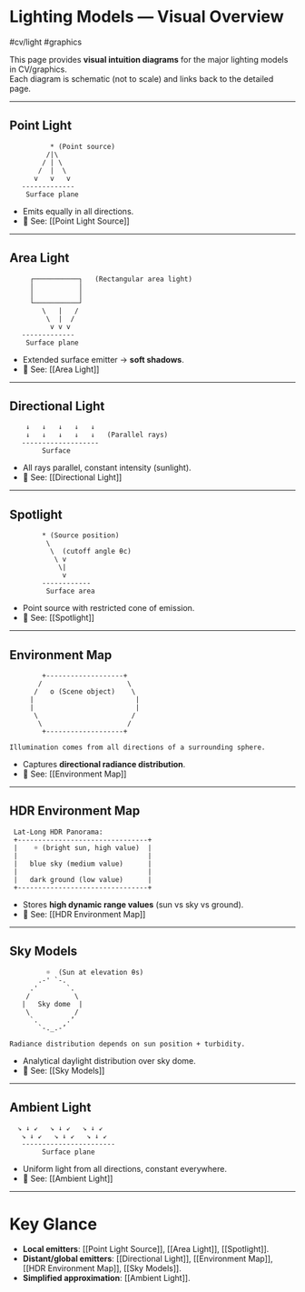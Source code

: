 # Lighting Models — Visual Overview
#cv/light #graphics 

This page provides **visual intuition diagrams** for the major lighting models in CV/graphics.  
Each diagram is schematic (not to scale) and links back to the detailed page.  

---

## Point Light
```
          * (Point source)
         /|\ 
        / | \
       /  |  \
      v   v   v
   -------------
    Surface plane
```
- Emits equally in all directions.  
- 🔗 See: [[Point Light Source]]  

---

## Area Light
```
     ┌───────────┐   (Rectangular area light)
     │           │
     │           │
     └───────────┘
        \   |   /
         \  |  /
          v v v
   -------------
    Surface plane
```
- Extended surface emitter → **soft shadows**.  
- 🔗 See: [[Area Light]]  

---

## Directional Light
```
    ↓   ↓   ↓   ↓   ↓
    ↓   ↓   ↓   ↓   ↓   (Parallel rays)
   -------------------
        Surface
```
- All rays parallel, constant intensity (sunlight).  
- 🔗 See: [[Directional Light]]  

---

## Spotlight
```
        * (Source position)
         \ 
          \  (cutoff angle θc)
           \ v
            \|
             v
        ------------
         Surface area
```
- Point source with restricted cone of emission.  
- 🔗 See: [[Spotlight]]  

---

## Environment Map
```
        +-------------------+
       /                     \
      /   o (Scene object)    \
     |                         |
     |                         |
      \                       /
       \                     /
        +-------------------+

Illumination comes from all directions of a surrounding sphere.
```
- Captures **directional radiance distribution**.  
- 🔗 See: [[Environment Map]]  

---

## HDR Environment Map
```
 Lat-Long HDR Panorama:
 +--------------------------------+
 |    ☼ (bright sun, high value)  |
 |                                |
 |   blue sky (medium value)      |
 |                                |
 |   dark ground (low value)      |
 +--------------------------------+
```
- Stores **high dynamic range values** (sun vs sky vs ground).  
- 🔗 See: [[HDR Environment Map]]  

---

## Sky Models
```
         ☼  (Sun at elevation θs)
       .-' `-.
     .'       `.
    /           \
   |   Sky dome  |
    \           /
     `.       .’
       `-._.-’

Radiance distribution depends on sun position + turbidity.
```
- Analytical daylight distribution over sky dome.  
- 🔗 See: [[Sky Models]]  

---

## Ambient Light
```
  ↘ ↓ ↙   ↘ ↓ ↙   ↘ ↓ ↙
   ↘ ↓ ↙   ↘ ↓ ↙   ↘ ↓ ↙
   -----------------------
        Surface plane
```
- Uniform light from all directions, constant everywhere.  
- 🔗 See: [[Ambient Light]]  

---

# Key Glance
- **Local emitters**: [[Point Light Source]], [[Area Light]], [[Spotlight]].  
- **Distant/global emitters**: [[Directional Light]], [[Environment Map]], [[HDR Environment Map]], [[Sky Models]].  
- **Simplified approximation**: [[Ambient Light]].  
